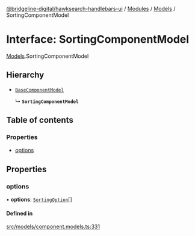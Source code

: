 [@bridgeline-digital/hawksearch-handlebars-ui](../README.md) / [Modules](../modules.md) / [Models](../modules/Models.md) / SortingComponentModel

# Interface: SortingComponentModel

[Models](../modules/Models.md).SortingComponentModel

## Hierarchy

- [`BaseComponentModel`](Models.BaseComponentModel.md)

  ↳ **`SortingComponentModel`**

## Table of contents

### Properties

- [options](Models.SortingComponentModel.md#options)

## Properties

### options

• **options**: [`SortingOption`](Models.SortingOption.md)[]

#### Defined in

[src/models/component.models.ts:331](https://bitbucket.org/bridgelinedigital/frontend-handlebars-ui/src/db3ebfe/src/models/component.models.ts#lines-331)
